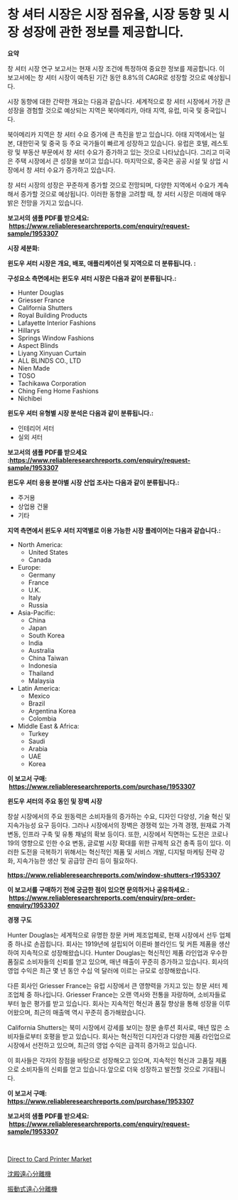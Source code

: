 <p><h1>창 셔터 시장은 시장 점유율, 시장 동향 및 시장 성장에 관한 정보를 제공합니다.</h1></p><p><strong>요약</strong></p>
<p><p>창 셔터 시장 연구 보고서는 현재 시장 조건에 특정하여 중요한 정보를 제공합니다. 이 보고서에는 창 셔터 시장이 예측된 기간 동안 8.8%의 CAGR로 성장할 것으로 예상됩니다.</p><p>시장 동향에 대한 간략한 개요는 다음과 같습니다. 세계적으로 창 셔터 시장에서 가장 큰 성장을 경험할 것으로 예상되는 지역은 북아메리카, 아태 지역, 유럽, 미국 및 중국입니다.</p><p>북아메리카 지역은 창 셔터 수요 증가에 큰 촉진을 받고 있습니다. 아태 지역에서는 일본, 대한민국 및 중국 등 주요 국가들이 빠르게 성장하고 있습니다. 유럽은 호텔, 레스토랑 및 부동산 부문에서 창 셔터 수요가 증가하고 있는 것으로 나타났습니다. 그리고 미국은 주택 시장에서 큰 성장을 보이고 있습니다. 마지막으로, 중국은 공공 시설 및 상업 시장에서 창 셔터 수요가 증가하고 있습니다.</p><p>창 셔터 시장의 성장은 꾸준하게 증가할 것으로 전망되며, 다양한 지역에서 수요가 계속해서 증가할 것으로 예상됩니다. 이러한 동향을 고려할 때, 창 셔터 시장은 미래에 매우 밝은 전망을 가지고 있습니다.</p></p>
<p><strong>보고서의 샘플 PDF를 받으세요: &nbsp;<a href="https://www.reliableresearchreports.com/enquiry/request-sample/1953307">https://www.reliableresearchreports.com/enquiry/request-sample/1953307</a></strong></p>
<p><strong>시장 세분화:</strong></p>
<p><strong> 윈도우 셔터 시장은 개요, 배포, 애플리케이션 및 지역으로 더 분류됩니다. :</strong></p>
<p><strong>구성요소 측면에서는 윈도우 셔터 시장은 다음과 같이 분류됩니다.:</strong></p>
<p><ul><li>Hunter Douglas</li><li>Griesser France</li><li>California Shutters</li><li>Royal Building Products</li><li>Lafayette Interior Fashions</li><li>Hillarys</li><li>Springs Window Fashions</li><li>Aspect Blinds</li><li>Liyang Xinyuan Curtain</li><li>ALL BLINDS CO., LTD</li><li>Nien Made</li><li>TOSO</li><li>Tachikawa Corporation</li><li>Ching Feng Home Fashions</li><li>Nichibei</li></ul></p>
<p><strong> 윈도우 셔터 유형별 시장 분석은 다음과 같이 분류됩니다.:</strong></p>
<p><ul><li>인테리어 셔터</li><li>실외 셔터</li></ul></p>
<p><strong>보고서의 샘플 PDF를 받으세요 :<a href="https://www.reliableresearchreports.com/enquiry/request-sample/1953307">https://www.reliableresearchreports.com/enquiry/request-sample/1953307</a></strong></p>
<p><strong> 윈도우 셔터 응용 분야별 시장 산업 조사는 다음과 같이 분류됩니다.:</strong></p>
<p><ul><li>주거용</li><li>상업용 건물</li><li>기타</li></ul></p>
<p><strong>지역 측면에서 윈도우 셔터 지역별로 이용 가능한 시장 플레이어는 다음과 같습니다.:</strong></p>
<p><ul>
    <li>
        North America:
        <ul>
            <li>United States</li>
            <li>Canada</li>
        </ul>
    </li>
    <li>
        Europe:
        <ul>
            <li>Germany</li>
            <li>France</li>
            <li>U.K.</li>
            <li>Italy</li>
            <li>Russia</li>
        </ul>
    </li>
    <li>
        Asia-Pacific:
        <ul>
            <li>China</li>
            <li>Japan</li>
            <li>South Korea</li>
            <li>India</li>
            <li>Australia</li>
            <li>China Taiwan</li>
            <li>Indonesia</li>
            <li>Thailand</li>
            <li>Malaysia</li>
        </ul>
    </li>
    <li>
        Latin America:
        <ul>
            <li>Mexico</li>
            <li>Brazil</li>
            <li>Argentina Korea</li>
            <li>Colombia</li>
        </ul>
    </li>
    <li>
        Middle East & Africa:
        <ul>
            <li>Turkey</li>
            <li>Saudi</li>
            <li>Arabia</li>
            <li>UAE</li>
            <li>Korea</li>
        </ul>
    </li>
    </ul></p>
<p><strong>이 보고서 구매: &nbsp;<a href="https://www.reliableresearchreports.com/purchase/1953307">https://www.reliableresearchreports.com/purchase/1953307</a></strong></p>
<p><strong>윈도우 셔터의 주요 동인 및 장벽 시장</strong></p>
<p><p>창살 시장에서의 주요 원동력은 소비자들의 증가하는 수요, 디자인 다양성, 기술 혁신 및 지속가능성 요구 등이다. 그러나 시장에서의 장벽은 경쟁력 있는 가격 경쟁, 원재료 가격 변동, 인프라 구축 및 유통 채널의 확보 등이다. 또한, 시장에서 직면하는 도전은 코로나19의 영향으로 인한 수요 변동, 글로벌 시장 확대를 위한 규제적 요건 충족 등이 있다. 이러한 도전을 극복하기 위해서는 혁신적인 제품 및 서비스 개발, 디지털 마케팅 전략 강화, 지속가능한 생산 및 공급망 관리 등이 필요하다.</p></p>
<p><strong><a href="https://www.reliableresearchreports.com/window-shutters-r1953307">https://www.reliableresearchreports.com/window-shutters-r1953307</a></strong></p>
<p><strong>이 보고서를 구매하기 전에 궁금한 점이 있으면 문의하거나 공유하세요.: &nbsp;<a href="https://www.reliableresearchreports.com/enquiry/pre-order-enquiry/1953307">https://www.reliableresearchreports.com/enquiry/pre-order-enquiry/1953307</a></strong></p>
<p><strong>경쟁 구도</strong></p>
<p><p>Hunter Douglas는 세계적으로 유명한 창문 커버 제조업체로, 현재 시장에서 선두 업체 중 하나로 손꼽힙니다. 회사는 1919년에 설립되어 이른바 블라인드 및 커튼 제품을 생산하여 지속적으로 성장해왔습니다. Hunter Douglas는 혁신적인 제품 라인업과 우수한 품질로 소비자들의 신뢰를 얻고 있으며, 매년 매출이 꾸준히 증가하고 있습니다. 회사의 영업 수익은 최근 몇 년 동안 수십 억 달러에 이르는 규모로 성장해왔습니다.</p><p>다른 회사인 Griesser France는 유럽 시장에서 큰 영향력을 가지고 있는 창문 셔터 제조업체 중 하나입니다. Griesser France는 오랜 역사와 전통을 자랑하며, 소비자들로부터 높은 평가를 받고 있습니다. 회사는 지속적인 혁신과 품질 향상을 통해 성장을 이루어왔으며, 최근의 매출액 역시 꾸준히 증가해왔습니다.</p><p>California Shutters는 북미 시장에서 강세를 보이는 창문 솔루션 회사로, 매년 많은 소비자들로부터 호평을 받고 있습니다. 회사는 혁신적인 디자인과 다양한 제품 라인업으로 시장에서 선전하고 있으며, 최근의 영업 수익은 급격히 증가하고 있습니다.</p><p>이 회사들은 각자의 장점을 바탕으로 성장해오고 있으며, 지속적인 혁신과 고품질 제품으로 소비자들의 신뢰를 얻고 있습니다.앞으로 더욱 성장하고 발전할 것으로 기대됩니다.</p></p>
<p><strong>이 보고서 구매: &nbsp; <a href="https://www.reliableresearchreports.com/purchase/1953307">https://www.reliableresearchreports.com/purchase/1953307</a></strong></p>
<p><strong>보고서의 샘플 PDF를 받으세요: &nbsp;<a href="https://www.reliableresearchreports.com/enquiry/request-sample/1953307">https://www.reliableresearchreports.com/enquiry/request-sample/1953307</a></strong><strong></strong></p>
<p>&nbsp;</p>
<p><p><a href="https://github.com/mbisetmhermsr/Market-Research-Report-List-2/blob/main/direct-to-card-printer-market.md">Direct to Card Printer Market</a></p><p><a href="https://github.com/RodHoppe07/Market-Research-Report-List-1/blob/main/647022429504.md">沈殿遠心分離機</a></p><p><a href="https://github.com/laurenreichert/Market-Research-Report-List-1/blob/main/167531229503.md">振動式遠心分離機</a></p></p>